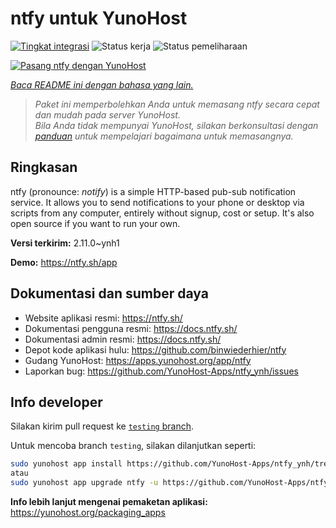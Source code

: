 <!--
N.B.: README ini dibuat secara otomatis oleh <https://github.com/YunoHost/apps/tree/master/tools/readme_generator>
Ini TIDAK boleh diedit dengan tangan.
-->

# ntfy untuk YunoHost

[![Tingkat integrasi](https://dash.yunohost.org/integration/ntfy.svg)](https://ci-apps.yunohost.org/ci/apps/ntfy/) ![Status kerja](https://ci-apps.yunohost.org/ci/badges/ntfy.status.svg) ![Status pemeliharaan](https://ci-apps.yunohost.org/ci/badges/ntfy.maintain.svg)

[![Pasang ntfy dengan YunoHost](https://install-app.yunohost.org/install-with-yunohost.svg)](https://install-app.yunohost.org/?app=ntfy)

*[Baca README ini dengan bahasa yang lain.](./ALL_README.md)*

> *Paket ini memperbolehkan Anda untuk memasang ntfy secara cepat dan mudah pada server YunoHost.*  
> *Bila Anda tidak mempunyai YunoHost, silakan berkonsultasi dengan [panduan](https://yunohost.org/install) untuk mempelajari bagaimana untuk memasangnya.*

## Ringkasan

ntfy (pronounce: *notify*) is a simple HTTP-based pub-sub notification service. It allows you to send notifications to your phone or desktop via scripts from any computer, entirely without signup, cost or setup. It's also open source if you want to run your own.


**Versi terkirim:** 2.11.0~ynh1

**Demo:** <https://ntfy.sh/app>
## Dokumentasi dan sumber daya

- Website aplikasi resmi: <https://ntfy.sh/>
- Dokumentasi pengguna resmi: <https://docs.ntfy.sh/>
- Dokumentasi admin resmi: <https://docs.ntfy.sh/>
- Depot kode aplikasi hulu: <https://github.com/binwiederhier/ntfy>
- Gudang YunoHost: <https://apps.yunohost.org/app/ntfy>
- Laporkan bug: <https://github.com/YunoHost-Apps/ntfy_ynh/issues>

## Info developer

Silakan kirim pull request ke [`testing` branch](https://github.com/YunoHost-Apps/ntfy_ynh/tree/testing).

Untuk mencoba branch `testing`, silakan dilanjutkan seperti:

```bash
sudo yunohost app install https://github.com/YunoHost-Apps/ntfy_ynh/tree/testing --debug
atau
sudo yunohost app upgrade ntfy -u https://github.com/YunoHost-Apps/ntfy_ynh/tree/testing --debug
```

**Info lebih lanjut mengenai pemaketan aplikasi:** <https://yunohost.org/packaging_apps>
